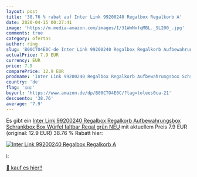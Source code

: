 ```yaml
---
layout: post
title: '38.76 % rabat auf Inter Link 99200240 Regalbox Regalkorb A'
date: 2020-04-15 00:27:41
image: 'https://m.media-amazon.com/images/I/31WmNxfqMBL._SL200_.jpg'
comments: true
category: ofertas
author: ring
slug: 'B00CTO4E0C-de Inter Link 99200240 Regalbox Regalkorb Aufbewahrungsbox Schrankbox Box Würfel faltbar Regal grün NEU'
actualPrice: 7.9 EUR
currency: EUR
price: 7.9
comparePrice: 12.9 EUR
prodname: 'Inter Link 99200240 Regalbox Regalkorb Aufbewahrungsbox Schrankbox Box Würfel faltbar Regal grün NEU'
country: 'de'
flag: '🇩🇪'
buyurl: 'https://www.amazon.de/dp/B00CTO4E0C/?tag=tolees0ca-21'
descuento: '38.76'
average: '7.9'
---
```


Es gibt ein [Inter Link 99200240 Regalbox Regalkorb Aufbewahrungsbox Schrankbox Box Würfel faltbar Regal grün NEU](https://www.amazon.de/dp/B00CTO4E0C/?tag=tolees0ca-21) mit aktuellem Preis 7.9 EUR (original: 12.9 EUR) 38.76 % Rabatt hier:

[![Inter Link 99200240 Regalbox Regalkorb A](https://m.media-amazon.com/images/I/31WmNxfqMBL._SL200_.jpg)](https://www.amazon.de/dp/B00CTO4E0C/?tag=tolees0ca-21)

ℹ️:


[🛒 kauf es hier!!](https://www.amazon.de/dp/B00CTO4E0C/?tag=tolees0ca-21)

